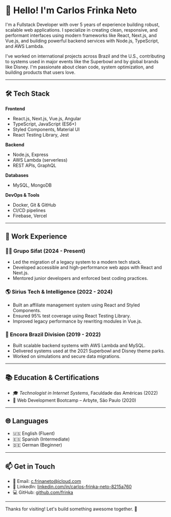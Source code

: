 # 👋 Hello! I'm Carlos Frinka Neto

I'm a Fullstack Developer with over 5 years of experience building robust, scalable web applications. I specialize in creating clean, responsive, and performant interfaces using modern frameworks like React, Next.js, and Vue.js, and building powerful backend services with Node.js, TypeScript, and AWS Lambda.

I've worked on international projects across Brazil and the U.S., contributing to systems used in major events like the Superbowl and by global brands like Disney. I'm passionate about clean code, system optimization, and building products that users love.

---

## 🛠 Tech Stack

**Frontend**
- React.js, Next.js, Vue.js, Angular
- TypeScript, JavaScript (ES6+)
- Styled Components, Material UI
- React Testing Library, Jest

**Backend**
- Node.js, Express
- AWS Lambda (serverless)
- REST APIs, GraphQL

**Databases**
- MySQL, MongoDB

**DevOps & Tools**
- Docker, Git & GitHub
- CI/CD pipelines
- Firebase, Vercel

---

## 💼 Work Experience

### 👨‍💻 Grupo Sifat (2024 - Present)
- Led the migration of a legacy system to a modern tech stack.
- Developed accessible and high-performance web apps with React and Next.js.
- Mentored junior developers and enforced best coding practices.

### 🌎 Sirius Tech & Intelligence (2022 - 2024)
- Built an affiliate management system using React and Styled Components.
- Ensured 95% test coverage using React Testing Library.
- Improved legacy performance by rewriting modules in Vue.js.

### 🔬 Encora Brazil Division (2019 - 2022)
- Built scalable backend systems with AWS Lambda and MySQL.
- Delivered systems used at the 2021 Superbowl and Disney theme parks.
- Worked on simulations and secure data migrations.

---

## 📚 Education & Certifications

- 🎓 *Technologist in Internet Systems*, Faculdade das Américas (2022)
- 🏅 Web Development Bootcamp – Arbyte, São Paulo (2020)

---

## 🌐 Languages

- 🇺🇸 English (Fluent)
- 🇪🇸 Spanish (Intermediate)
- 🇩🇪 German (Beginner)

---

## 📫 Get in Touch

- 📧 Email: [c.frinaneto@icloud.com](mailto:c.frinaneto@icloud.com)
- 💼 LinkedIn: [linkedin.com/in/carlos-frinka-neto-8215a760](https://linkedin.com/in/carlos-frinka-neto-8215a760)
- 💻 GitHub: [github.com/frinka](https://github.com/frinka)

---

Thanks for visiting! Let's build something awesome together. 🚀
